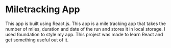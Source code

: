 # Miletracking App

This app is built using React.js. This app is a mile tracking app that takes the number of miles, duration and date of the run and stores it in local storage. I used foundation to style my app. This project was made to learn React and get something useful out of it.
